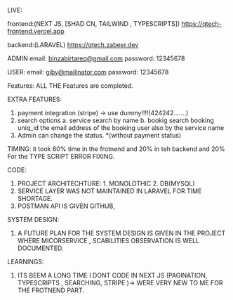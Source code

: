 LIVE:

frontend:(NEXT JS, [SHAD CN, TAILWIND , TYPESCRIPTS])
https://qtech-frontend.vercel.app

backend:(LARAVEL)
https://qtech.zabeer.dev

ADMIN
email: binzabirtareq@gmail.com
password: 12345678

USER: 
email: giby@mailinator.com
password: 12345678

Features: 
ALL THE Features are completed.

EXTRA FEATURES: 
1. payment integration (stripe) -> use dummy!!!!(424242.......)
2. search options
   a. service search by name
   b. bookig search 
       booking uniq_id
       the email address of the booking user
       also by the service name
3. Admin can change the status. *(without payment status)


TIMING:
it took 60% time in the frotnend and 20% in teh backend and 20% For the TYPE SCRIPT ERROR FIXING. 

CODE: 
1. PROJECT ARCHITECHTURE: 1. MONOLOTHIC 2. DB(MYSQL)
2. SERVICE LAYER WAS NOT MAINTAINED IN LARAVEL FOR TIME SHORTAGE.
3. POSTMAN API IS GIVEN GITHUB,

SYSTEM DESIGN:
1. A FUTURE PLAN FOR THE SYSTEM DESIGN IS GIVEN IN THE PROJECT WHERE MICORSERVICE , SCABILITIES OBSERVATION IS WELL DOCUMENTED.

LEARNINGS: 
1. ITS BEEM A LONG TIME I DONT CODE IN NEXT JS (PAGINATION, TYPESCRIPTS , SEARCHING, STRIPE )-> WERE VERY NEW TO ME FOR THE FROTNEND PART.




